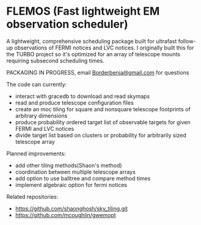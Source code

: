# FLEMOS (Fast lightweight EM observation scheduler)
A lightweight, comprehensive scheduling package built for ultrafast follow-up observations of FERMI notices and LVC notices. I originally built this for the TURBO project so it's optimized for an array of telescope mounts requiring subsecond scheduling times.


PACKAGING IN PROGRESS,
email Borderbenja@gmail.com for questions

The code can currently:
- interact with gracedb to download and read skymaps
- read and produce telescope configuration files
- create an moc tiling for square and nonsquare telescope footprints of arbitrary dimensions
- produce probability ordered target list of observable targets for given FERMI and LVC notices
- divide target list based on clusters or probability for arbitrarily sized telescope array

Planned improvements:
- add other tiling methods(Shaon's method)
- coordination between multiple telescope arrays
- add option to use balltree and compare method times
- implement algebraic option for fermi notices


Related repositories:
- https://github.com/shaonghosh/sky_tiling.git 
- https://github.com/mcoughlin/gwemopt
